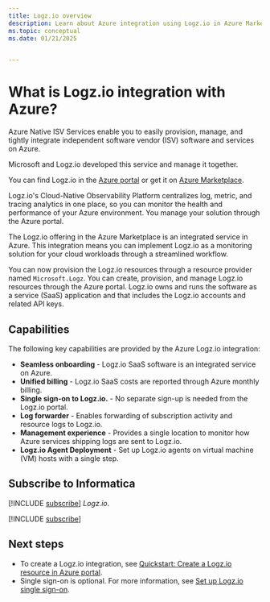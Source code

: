 ```yaml
---
title: Logz.io overview
description: Learn about Azure integration using Logz.io in Azure Marketplace.
ms.topic: conceptual
ms.date: 01/21/2025


---
```


# What is Logz.io integration with Azure?

Azure Native ISV Services enable you to easily provision, manage, and tightly integrate independent software vendor (ISV) software and services on Azure. 

Microsoft and Logz.io developed this service and manage it together.

You can find Logz.io in the [Azure portal](https://portal.azure.com/) or get it on [Azure Marketplace](https://azuremarketplace.microsoft.com/marketplace/apps/).

Logz.io's Cloud-Native Observability Platform centralizes log, metric, and tracing analytics in one place, so you can monitor the health and performance of your Azure environment. You manage your solution through the Azure portal.

The Logz.io offering in the Azure Marketplace is an integrated service in Azure. This integration means you can implement Logz.io as a monitoring solution for your cloud workloads through a streamlined workflow.

You can now provision the Logz.io resources through a resource provider named `Microsoft.Logz`. You can create, provision, and manage Logz.io resources through the Azure portal. Logz.io owns and runs the software as a service (SaaS) application and that includes the Logz.io accounts and related API keys.

## Capabilities

The following key capabilities are provided by the Azure Logz.io integration:

- **Seamless onboarding** - Logz.io SaaS software is an integrated service on Azure.
- **Unified billing** - Logz.io SaaS costs are reported through Azure monthly billing.
- **Single sign-on to Logz.io.** - No separate sign-up is needed from the Logz.io portal.
- **Log forwarder** - Enables forwarding of subscription activity and resource logs to Logz.io.
- **Management experience** - Provides a single location to monitor how Azure services shipping logs are sent to Logz.io.
- **Logz.io Agent Deployment** - Set up Logz.io agents on virtual machine (VM) hosts with a single step.

## Subscribe to Informatica

[!INCLUDE [subscribe](../includes/subscribe.md)] *Logz.io*.

[!INCLUDE [subscribe](../includes/subscribe-from-azure-portal.md)]

## Next steps

- To create a Logz.io integration, see [Quickstart: Create a Logz.io resource in Azure portal](create.md).
- Single sign-on is optional. For more information, see [Set up Logz.io single sign-on](setup-sso.md).
